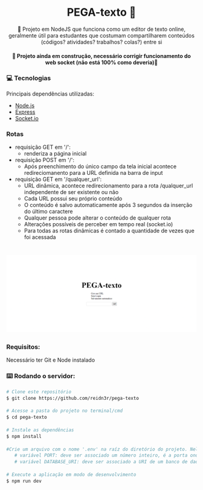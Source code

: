 <h1 align="center">PEGA-texto 📖</h1>

<p align="center">📝 Projeto em NodeJS que funciona como um editor de texto online, geralmente útil para estudantes que costumam compartilharem conteúdos (códigos? atividades? trabalhos? colas?) entre si</p>

<h4 align="center">🚧 Projeto ainda em construção, necessário corrigir funcionamento do web socket (não está 100% como deveria)🚧</h4>
<h4> </h4>

### 💻 Tecnologias
Principais dependências utilizadas:
- [Node.js](https://nodejs.org/en/)
- [Express](https://expressjs.com/en/api.html)
- [Socket.io](https://socket.io/pt-br/docs/v4/)

### Rotas
- requisição GET em '/': 
    * renderiza a página inicial
- requisição POST em '/':
    * Após preenchimento do único campo da tela inicial acontece redireciomanento para a URL definida na barra de input
- requisição GET em '/qualquer_url':
    * URL dinâmica, acontece redirecionamento para a rota /qualquer_url independente de ser existente ou não
    * Cada URL possui seu próprio conteúdo
    * O conteúdo é salvo automaticamente após 3 segundos da inserção do último caractere
    * Qualquer pessoa pode alterar o conteúdo de qualquer rota
    * Alterações possíveis de perceber em tempo real (socket.io)
    * Para todas as rotas dinâmicas é contado a quantidade de vezes que foi acessada

<h1 align="center">
  <img alt="pega-texto" title="#PEGA-texto" src="./screenshots/img.png" />
</h1>

### Requisitos:
Necessário ter Git e Node instalado  


### ⌨️ Rodando o servidor:
```bash
# Clone este repositório
$ git clone https://github.com/reidn3r/pega-texto

# Acesse a pasta do projeto no terminal/cmd
$ cd pega-texto

# Instale as dependências
$ npm install

#Crie um arquivo com o nome '.env' na raíz do diretório do projeto. Nele, deve ser definido algumas variáveis de ambiente
   # variável PORT: deve ser associado um número inteiro, é a porta onde está rodando o servidor
   # variável DATABASE_URI: deve ser associado a URI de um banco de dados MongoDB

# Execute a aplicação em modo de desenvolvimento
$ npm run dev
